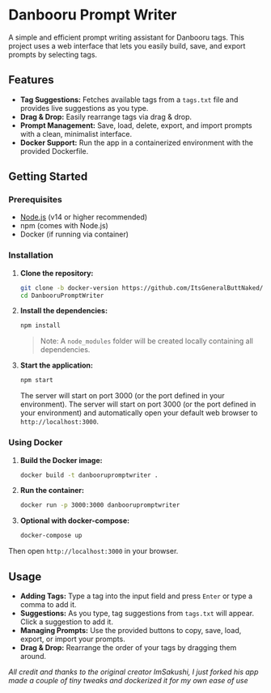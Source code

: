 # Danbooru Prompt Writer

A simple and efficient prompt writing assistant for Danbooru tags. This project uses a web interface that lets you easily build, save, and export prompts by selecting tags.

## Features

- **Tag Suggestions:** Fetches available tags from a `tags.txt` file and provides live suggestions as you type.
- **Drag & Drop:** Easily rearrange tags via drag & drop.
- **Prompt Management:** Save, load, delete, export, and import prompts with a clean, minimalist interface.
- **Docker Support:** Run the app in a containerized environment with the provided Dockerfile.

## Getting Started

### Prerequisites

- [Node.js](https://nodejs.org/) (v14 or higher recommended)
- npm (comes with Node.js)
- Docker (if running via container)

### Installation

1. **Clone the repository:**

    ```bash
    git clone -b docker-version https://github.com/ItsGeneralButtNaked/DanbooruPromptWriter.git
    cd DanbooruPromptWriter
    ```

1. **Install the dependencies:**

    ```bash
    npm install
    ```

   > Note: A `node_modules` folder will be created locally containing all dependencies.

2. **Start the application:**

    ```bash
    npm start
    ```

   The server will start on port 3000 (or the port defined in your environment). The server will start on port 3000 (or the port defined in your environment) and automatically open your default web browser to `http://localhost:3000`.

### Using Docker

1. **Build the Docker image:**

    ```bash
    docker build -t danboorupromptwriter .
    ```

2. **Run the container:**

    ```bash
    docker run -p 3000:3000 danboorupromptwriter
    ```

3. **Optional with docker-compose:**

    ```bash
    docker-compose up
    ```

Then open `http://localhost:3000` in your browser.

## Usage

- **Adding Tags:** Type a tag into the input field and press `Enter` or type a comma to add it.
- **Suggestions:** As you type, tag suggestions from `tags.txt` will appear. Click a suggestion to add it.
- **Managing Prompts:** Use the provided buttons to copy, save, load, export, or import your prompts.
- **Drag & Drop:** Rearrange the order of your tags by dragging them around.

*All credit and thanks to the original creator ImSakushi, I just forked his app made a couple of tiny tweaks and dockerized it for my own ease of use*
